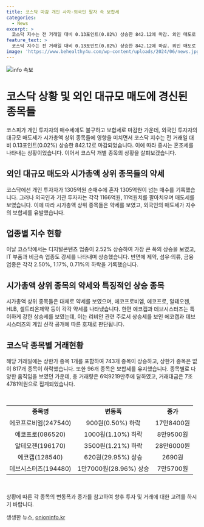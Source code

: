 ```yaml
---
title: 코스닥 마감 개인 사자·외국인 팔자 속 보합세
categories:
  - News
excerpt: >
  코스닥 지수는 전 거래일 대비 0.13포인트(0.02%) 상승한 842.12에 마감. 외인 매도로 시가총액 상위종목들이 하락세, 개인 매수세로 보합세 유지. 업종별로는 게임, 웹툰, 리비안 관련주 강세, 디지털콘텐츠·IT 부품 강보합, 제약·의류·금융업종 하락. 에코캡 상한가, 에코프로, 알테오젠, HLB, 셀트리온제약 등 약세. 코스닥 거래량은 6억9219만주, 거래대금은 7조4781억원.
feature_text: >
  코스닥 지수는 전 거래일 대비 0.13포인트(0.02%) 상승한 842.12에 마감. 외인 매도로 시가총액 상위종목들이 하락세, 개인 매수세로 보합세 유지. 업종별로는 게임, 웹툰, 리비안 관련주 강세, 디지털콘텐츠·IT 부품 강보합, 제약·의류·금융업종 하락. 에코캡 상한가, 에코프로, 알테오젠, HLB, 셀트리온제약 등 약세. 코스닥 거래량은 6억9219만주, 거래대금은 7조4781억원.
image: 'https://www.behealthy4u.com/wp-content/uploads/2024/06/news.jpg'
---
```


<p><img src="https://www.behealthy4u.com/wp-content/uploads/2024/06/news.jpg" alt="info 속보" /></p>

<h1>코스닥 상황 및 외인 대규모 매도에 경신된 종목들</h1>

<p>코스피가 개인 투자자의 매수세에도 불구하고 보합세로 마감한 가운데, 외국인 투자자의 대규모 매도세가 시가총액 상위 종목들에 영향을 미치면서 코스닥 지수는 전 거래일 대비 0.13포인트(0.02%) 상승한 842.12로 마감되었습니다. 이에 따라 증시는 혼조세를 나타내는 상황이었습니다. 이어서 코스닥 개별 종목의 상황을 살펴보겠습니다.</p>

<h2>외인 대규모 매도와 시가총액 상위 종목들의 약세</h2>

<p data-ke-size="size16">코스닥에선 개인 투자자가 1305억원 순매수에 혼자 1305억원이 넘는 매수를 기록했습니다. 그러나 외국인과 기관 투자자는 각각 1166억원, 11억원치를 팔아치우며 매도세를 보였습니다. 이에 따라 시가총액 상위 종목들은 약세를 보였고, 외국인의 매도세가 지수의 보합세를 유발했습니다.</p>

<h2>업종별 지수 현황</h2>

<p data-ke-size="size16">이날 코스닥에서는 디지털콘텐츠 업종이 2.52% 상승하여 가장 큰 폭의 상승을 보였고, IT 부품과 비금속 업종도 강세를 나타내며 상승했습니다. 반면에 제약, 섬유·의류, 금융 업종은 각각 2.50%, 1.17%, 0.71%의 하락을 기록했습니다.</p>

<h2>시가총액 상위 종목의 약세와 특징적인 상승 종목</h2>

<p data-ke-size="size16">시가총액 상위 종목들은 대체로 약세를 보였으며, 에코프로비엠, 에코프로, 알테오젠, HLB, 셀트리온제약 등이 각각 약세를 나타냈습니다. 한편 에코캡과 데브시스터즈는 특이하게 강한 상승세를 보였는데, 이는 리비안 관련 주로서 상승세를 보인 에코캡과 데브시스터즈의 게임 신작 공개에 따른 호재로 판단됩니다.</p>

<h2>코스닥 종목별 거래현황</h2>

<p data-ke-size="size16">해당 거래일에는 상한가 종목 1개를 포함하여 743개 종목이 상승하고, 상한가 종목은 없이 817개 종목이 하락했습니다. 또한 96개 종목은 보합세를 유지했습니다. 종목별로 다양한 움직임을 보였던 가운데, 총 거래량은 6억9219만주에 달하였고, 거래대금은 7조4781억원으로 집계되었습니다.</p>

<p data-ke-size="size16">&nbsp;</p>

<table>
  <tbody>
    <tr>
      <td style="text-align: center; height: 17px;"><b>종목명</b></td>
      <td style="text-align: center; height: 17px;"><b>변동폭</b></td>
      <td style="text-align: center; height: 17px;"><b>종가</b></td>
    </tr>
    <tr>
      <td style="text-align: center; height: 17px;">에코프로비엠(247540)</td>
      <td style="text-align: center; height: 17px;">900원(0.50%) 하락</td>
      <td style="text-align: center; height: 17px;">17만8400원</td>
    </tr>
    <tr>
      <td style="text-align: center; height: 17px;">에코프로(086520)</td>
      <td style="text-align: center; height: 17px;">1000원(1.10%) 하락</td>
      <td style="text-align: center; height: 17px;">8만9500원</td>
    </tr>
    <tr>
      <td style="text-align: center; height: 17px;">알테오젠(196170)</td>
      <td style="text-align: center; height: 17px;">3500원(1.21%) 하락</td>
      <td style="text-align: center; height: 17px;">28만6000원</td>
    </tr>
    <tr>
      <td style="text-align: center; height: 17px;">에코캡(128540)</td>
      <td style="text-align: center; height: 17px;">620원(29.95%) 상승</td>
      <td style="text-align: center; height: 17px;">2690원</td>
    </tr>
    <tr>
      <td style="text-align: center; height: 17px;">데브시스터즈(194480)</td>
      <td style="text-align: center; height: 17px;">1만7000원(28.96%) 상승</td>
      <td style="text-align: center; height: 17px;">7만5700원</td>
    </tr>
  </tbody>
</table>

<p data-ke-size="size16">&nbsp;</p>

<p>상황에 따른 각 종목의 변동폭과 종가를 참고하여 향후 투자 및 거래에 대한 고려를 하시기 바랍니다.</p>
생생한 뉴스, <a href="https://onioninfo.kr" rel="dofollow">onioninfo.kr</a>


